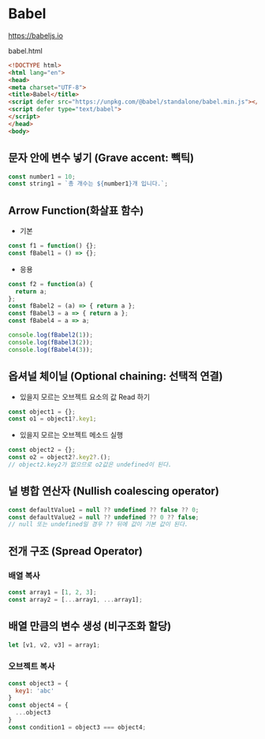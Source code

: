 # Babel
https://babeljs.io

babel.html
```html
<!DOCTYPE html>
<html lang="en">
<head>
<meta charset="UTF-8">
<title>Babel</title>
<script defer src="https://unpkg.com/@babel/standalone/babel.min.js"></script>
<script defer type="text/babel">
</script>
</head>
<body>
```

## 문자 안에 변수 넣기 (Grave accent: 빽틱)
```js
const number1 = 10;
const string1 = `총 개수는 ${number1}개 입니다.`;
```

## Arrow Function(화살표 함수)
* 기본
```js
const f1 = function() {};
const fBabel1 = () => {};
```

* 응용
```js
const f2 = function(a) {
  return a;
};
const fBabel2 = (a) => { return a };
const fBabel3 = a => { return a };
const fBabel4 = a => a;

console.log(fBabel2(1));
console.log(fBabel3(2));
console.log(fBabel4(3));
```

## 옵셔널 체이닐 (Optional chaining: 선택적 연결)
* 있을지 모르는 오브젝트 요소의 값 Read 하기
```js
const object1 = {};
const o1 = object1?.key1;
```
* 있을지 모르는 오브젝트 메소드 실행
```js
const object2 = {};
const o2 = object2?.key2?.();
// object2.key2가 없으므로 o2값은 undefined이 된다.
```

## 널 병합 연산자 (Nullish coalescing operator)
```js
const defaultValue1 = null ?? undefined ?? false ?? 0;
const defaultValue2 = null ?? undefined ?? 0 ?? false;
// null 또는 undefined일 경우 ?? 뒤에 값이 기본 값이 된다.
```

## 전개 구조 (Spread Operator)
### 배열 복사
```js
const array1 = [1, 2, 3];
const array2 = [...array1, ...array1];
```

## 배열 만큼의 변수 생성 (비구조화 할당)
```js
let [v1, v2, v3] = array1;
```

### 오브젝트 복사
```js
const object3 = {
  key1: 'abc'
}
const object4 = {
  ...object3
}
const condition1 = object3 === object4;
```

